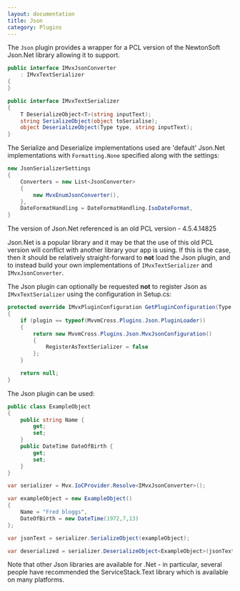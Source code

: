 ```yaml
---
layout: documentation
title: Json
category: Plugins
---
```

The `Json` plugin provides a wrapper for a PCL version of the NewtonSoft Json.Net library allowing it to support.

```c#
public interface IMvxJsonConverter
    : IMvxTextSerializer
{
}

public interface IMvxTextSerializer
{
    T DeserializeObject<T>(string inputText);
    string SerializeObject(object toSerialise);
    object DeserializeObject(Type type, string inputText);
}
```

The Serialize and Deserialize implementations used are 'default' Json.Net implementations with `Formatting.None` specified along with the settings:

```c#
new JsonSerializerSettings
{
    Converters = new List<JsonConverter>
    {
        new MvxEnumJsonConverter(),
    },
    DateFormatHandling = DateFormatHandling.IsoDateFormat,
}
```

The version of Json.Net referenced is an old PCL version - 4.5.4.14825

Json.Net is a popular library and it may be that the use of this old PCL version will conflict with another library your app is using. If this is the case, then it should be relatively straight-forward to **not** load the Json plugin, and to instead build your own implementations of `IMvxTextSerializer` and `IMvxJsonConverter`.

The Json plugin can optionally be requested **not** to register Json as `IMvxTextSerializer` using the configuration in Setup.cs:

```c#
protected override IMvxPluginConfiguration GetPluginConfiguration(Type plugin)
{
    if (plugin == typeof(MvvmCross.Plugins.Json.PluginLoader))
    {
        return new MvvmCross.Plugins.Json.MvxJsonConfiguration()
        {
            RegisterAsTextSerializer = false
        };
    }

    return null;
}
```

The Json plugin can be used:

```c#
public class ExampleObject
{
    public string Name {
        get;
        set;
    }
    public DateTime DateOfBirth {
        get;
        set;
    }
}

var serializer = Mvx.IoCProvider.Resolve<IMvxJsonConverter>();

var exampleObject = new ExampleObject()
{
    Name = "Fred bloggs",
    DateOfBirth = new DateTime(1972,7,13)
};

var jsonText = serializer.SerializeObject(exampleObject);

var deserialized = serializer.DeserializeObject<ExampleObject>(jsonText);
```

Note that other Json libraries are available for .Net - in particular, several people have recommended the ServiceStack.Text library which is available on many platforms.


